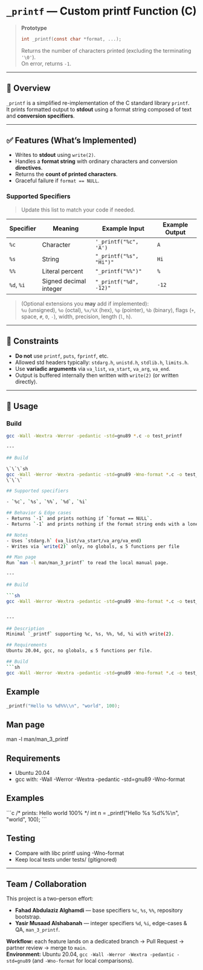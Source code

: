 # `_printf` — Custom printf Function (C)

> **Prototype**
>
> ```c
> int _printf(const char *format, ...);
> ```
>
> Returns the number of characters printed (excluding the terminating `'\0'`).  
> On error, returns `-1`.

---

## 📌 Overview
`_printf` is a simplified re-implementation of the C standard library `printf`.  
It prints formatted output to **stdout** using a format string composed of text and **conversion specifiers**.

---

## ✅ Features (What’s Implemented)
- Writes to **stdout** using `write(2)`.
- Handles a **format string** with ordinary characters and conversion **directives**.
- Returns the **count of printed characters**.
- Graceful failure if `format == NULL`.

### Supported Specifiers
> Update this list to match your code if needed.

| Specifier | Meaning                          | Example Input       | Example Output |
|-----------|----------------------------------|---------------------|----------------|
| `%c`      | Character                        | `'_printf("%c", 'A')` | `A`            |
| `%s`      | String                           | `"_printf("%s", "Hi")"` | `Hi`        |
| `%%`      | Literal percent                   | `"_printf("%%")"`     | `%`           |
| `%d`, `%i`| Signed decimal integer           | `"_printf("%d", -12)"` | `-12`       |

> (Optional extensions you **may** add if implemented):  
> `%u` (unsigned), `%o` (octal), `%x/%X` (hex), `%p` (pointer), `%b` (binary), flags (`+`, space, `#`, `0`, `-`), width, precision, length (`l`, `h`).

---

## 🧱 Constraints
- **Do not** use `printf`, `puts`, `fprintf`, etc.
- Allowed std headers typically: `stdarg.h`, `unistd.h`, `stdlib.h`, `limits.h`.
- Use **variadic arguments** via `va_list`, `va_start`, `va_arg`, `va_end`.
- Output is buffered internally then written with `write(2)` (or written directly).

---

## 🧪 Usage

### Build
```bash
gcc -Wall -Wextra -Werror -pedantic -std=gnu89 *.c -o test_printf

---

## Build

\`\`\`sh
gcc -Wall -Werror -Wextra -pedantic -std=gnu89 -Wno-format *.c -o test_printf
\`\`\`

## Supported specifiers

- `%c`, `%s`, `%%`, `%d`, `%i`

## Behavior & Edge cases
- Returns `-1` and prints nothing if `format == NULL`.
- Returns `-1` and prints nothing if the format string ends with a lone `%`.

## Notes
- Uses `stdarg.h` (va_list/va_start/va_arg/va_end)
- Writes via `write(2)` only, no globals, ≤ 5 functions per file

## Man page
Run `man -l man/man_3_printf` to read the local manual page.

---

## Build

```sh
gcc -Wall -Werror -Wextra -pedantic -std=gnu89 -Wno-format *.c -o test_printf


---

## Description
Minimal `_printf` supporting %c, %s, %%, %d, %i with write(2).

## Requirements
Ubuntu 20.04, gcc, no globals, ≤ 5 functions per file.

## Build
```sh
gcc -Wall -Werror -Wextra -pedantic -std=gnu89 -Wno-format *.c -o test_printf
```

## Example
```c
_printf("Hello %s %d%%\\n", "world", 100);
```

## Man page
man -l man/man_3_printf

## Requirements
- Ubuntu 20.04
- gcc with: -Wall -Werror -Wextra -pedantic -std=gnu89 -Wno-format

## Examples
\`\`\`c
/* prints: Hello world 100% */
int n = _printf("Hello %s %d%%\n", "world", 100);
\`\`\`

## Testing
- Compare with libc printf using -Wno-format
- Keep local tests under tests/ (gitignored)

---

## Team / Collaboration

This project is a two–person effort:

- **Fahad Abdulaziz Alghamdi** — base specifiers `%c`, `%s`, `%%`, repository bootstrap.
- **Yasir Musaad Alshabanah** — integer specifiers `%d`, `%i`, edge-cases & QA, `man_3_printf`.

**Workflow:** each feature lands on a dedicated branch → Pull Request → partner review → merge to `main`.  
**Environment:** Ubuntu 20.04, `gcc -Wall -Werror -Wextra -pedantic -std=gnu89` (and `-Wno-format` for local comparisons).
